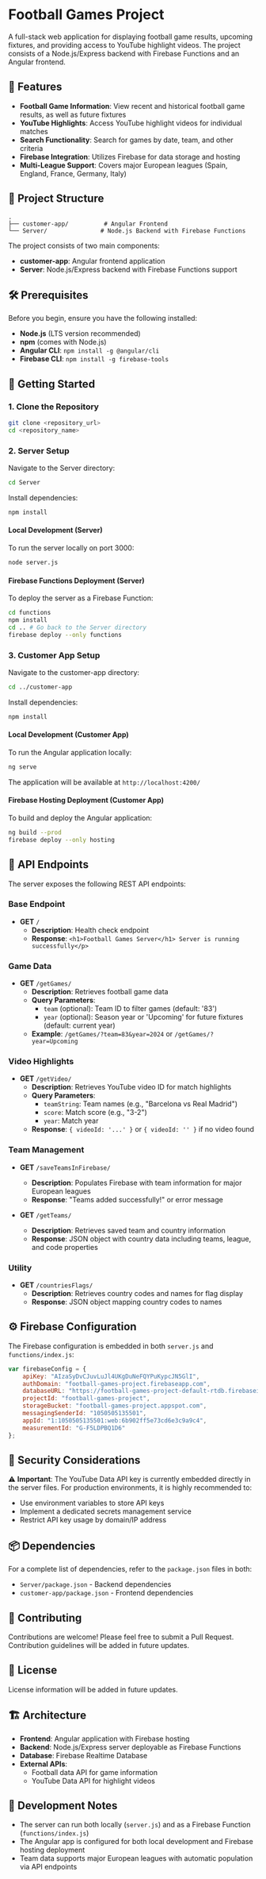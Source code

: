 # Football Games Project

A full-stack web application for displaying football game results, upcoming fixtures, and providing access to YouTube highlight videos. The project consists of a Node.js/Express backend with Firebase Functions and an Angular frontend.

## 🚀 Features

- **Football Game Information**: View recent and historical football game results, as well as future fixtures
- **YouTube Highlights**: Access YouTube highlight videos for individual matches
- **Search Functionality**: Search for games by date, team, and other criteria
- **Firebase Integration**: Utilizes Firebase for data storage and hosting
- **Multi-League Support**: Covers major European leagues (Spain, England, France, Germany, Italy)

## 📁 Project Structure

```
.
├── customer-app/          # Angular Frontend
└── Server/               # Node.js Backend with Firebase Functions
```

The project consists of two main components:
- **customer-app**: Angular frontend application
- **Server**: Node.js/Express backend with Firebase Functions support


## 🛠️ Prerequisites

Before you begin, ensure you have the following installed:

- **Node.js** (LTS version recommended)
- **npm** (comes with Node.js)
- **Angular CLI**: `npm install -g @angular/cli`
- **Firebase CLI**: `npm install -g firebase-tools`

## 🚀 Getting Started

### 1. Clone the Repository

```bash
git clone <repository_url>
cd <repository_name>
```

### 2. Server Setup

Navigate to the Server directory:

```bash
cd Server
```

Install dependencies:

```bash
npm install
```

#### Local Development (Server)

To run the server locally on port 3000:

```bash
node server.js
```

#### Firebase Functions Deployment (Server)

To deploy the server as a Firebase Function:

```bash
cd functions
npm install
cd .. # Go back to the Server directory
firebase deploy --only functions
```

### 3. Customer App Setup

Navigate to the customer-app directory:

```bash
cd ../customer-app
```

Install dependencies:

```bash
npm install
```

#### Local Development (Customer App)

To run the Angular application locally:

```bash
ng serve
```

The application will be available at `http://localhost:4200/`

#### Firebase Hosting Deployment (Customer App)

To build and deploy the Angular application:

```bash
ng build --prod
firebase deploy --only hosting
```

## 🔌 API Endpoints

The server exposes the following REST API endpoints:

### Base Endpoint
- **GET** `/`
  - **Description**: Health check endpoint
  - **Response**: `<h1>Football Games Server</h1> Server is running successfully</p>`

### Game Data
- **GET** `/getGames/`
  - **Description**: Retrieves football game data
  - **Query Parameters**:
    - `team` (optional): Team ID to filter games (default: '83')
    - `year` (optional): Season year or 'Upcoming' for future fixtures (default: current year)
  - **Example**: `/getGames/?team=83&year=2024` or `/getGames/?year=Upcoming`

### Video Highlights
- **GET** `/getVideo/`
  - **Description**: Retrieves YouTube video ID for match highlights
  - **Query Parameters**:
    - `teamString`: Team names (e.g., "Barcelona vs Real Madrid")
    - `score`: Match score (e.g., "3-2")
    - `year`: Match year
  - **Response**: `{ videoId: '...' }` or `{ videoId: '' }` if no video found

### Team Management
- **GET** `/saveTeamsInFirebase/`
  - **Description**: Populates Firebase with team information for major European leagues
  - **Response**: "Teams added successfully!" or error message

- **GET** `/getTeams/`
  - **Description**: Retrieves saved team and country information
  - **Response**: JSON object with country data including teams, league, and code properties

### Utility
- **GET** `/countriesFlags/`
  - **Description**: Retrieves country codes and names for flag display
  - **Response**: JSON object mapping country codes to names

## ⚙️ Firebase Configuration

The Firebase configuration is embedded in both `server.js` and `functions/index.js`:

```javascript
var firebaseConfig = {
    apiKey: "AIzaSyDvCJuvLuJl4UKgDuNeFQYPuKypcJN5GlI",
    authDomain: "football-games-project.firebaseapp.com",
    databaseURL: "https://football-games-project-default-rtdb.firebaseio.com",
    projectId: "football-games-project",
    storageBucket: "football-games-project.appspot.com",
    messagingSenderId: "1050505135501",
    appId: "1:1050505135501:web:6b902ff5e73cd6e3c9a9c4",
    measurementId: "G-F5LDPBQ1D6"
};
```

## 🔐 Security Considerations

⚠️ **Important**: The YouTube Data API key is currently embedded directly in the server files. For production environments, it is highly recommended to:

- Use environment variables to store API keys
- Implement a dedicated secrets management service
- Restrict API key usage by domain/IP address

## 📦 Dependencies

For a complete list of dependencies, refer to the `package.json` files in both:
- `Server/package.json` - Backend dependencies
- `customer-app/package.json` - Frontend dependencies

## 🤝 Contributing

Contributions are welcome! Please feel free to submit a Pull Request. Contribution guidelines will be added in future updates.

## 📄 License

License information will be added in future updates.

## 🏗️ Architecture

- **Frontend**: Angular application with Firebase hosting
- **Backend**: Node.js/Express server deployable as Firebase Functions
- **Database**: Firebase Realtime Database
- **External APIs**: 
  - Football data API for game information
  - YouTube Data API for highlight videos

## 🔧 Development Notes

- The server can run both locally (`server.js`) and as a Firebase Function (`functions/index.js`)
- The Angular app is configured for both local development and Firebase hosting deployment
- Team data supports major European leagues with automatic population via API endpoints